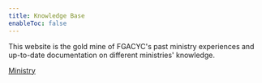 ```yaml
---
title: Knowledge Base
enableToc: false
---
```


This website is the gold mine of FGACYC's past ministry experiences and up-to-date documentation on different ministries' knowledge.

[Ministry](/notes/ministry)